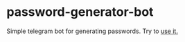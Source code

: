 # password-generator-bot
Simple telegram bot for generating passwords. Try to [use it.](t.me/genpasswd_bot)
